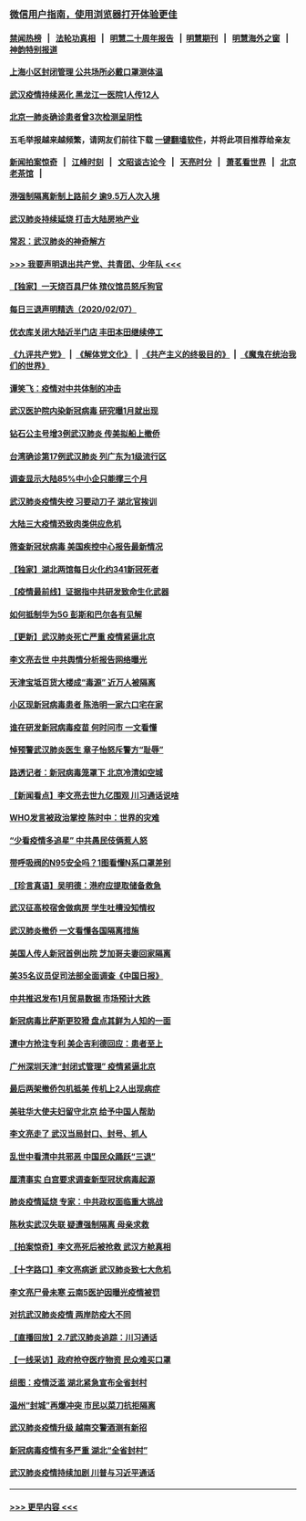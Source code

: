 ### [微信用户指南，使用浏览器打开体验更佳](https://github.com/gfw-breaker/banned-news1/blob/master/indexes/wechat-guide.md?t=0)
#### [禁闻热榜](热点新闻.md?t=0)  &nbsp;&nbsp;|&nbsp;&nbsp; [法轮功真相](https://github.com/gfw-breaker/truth/blob/master/README.md?t=0) &nbsp;&nbsp;|&nbsp;&nbsp; [明慧二十周年报告](https://github.com/gfw-breaker/mh-reports/blob/master/README.md?t=0) &nbsp;&nbsp;|&nbsp;&nbsp;[明慧期刊](https://github.com/gfw-breaker/mh-qikan) &nbsp;&nbsp;|&nbsp;&nbsp; [明慧海外之窗](https://github.com/gfw-breaker/mh-news/blob/master/README.md?t=0) &nbsp;&nbsp;|&nbsp;&nbsp; [神韵特别报道](https://github.com/gfw-breaker/mh-news/blob/master/shenyun.md?t=0)
#### [上海小区封闭管理 公共场所必戴口罩测体温](../pages/nsc413/n11853846.md?t=02082144) 
#### [武汉疫情持续恶化 黑龙江一医院1人传12人](../pages/nsc413/n11853839.md?t=02082144) 
#### [北京一肺炎确诊患者曾3次检测呈阴性](../pages/nsc413/n11853772.md?t=02082144) 
#### 五毛举报越来越频繁，请网友们前往下载 [一键翻墙软件](https://github.com/gfw-breaker/ssr-accounts)，并将此项目推荐给亲友
#### [新闻拍案惊奇](https://github.com/gfw-breaker/banned-news1/blob/master/pages/link4.md) &nbsp;&nbsp;|&nbsp;&nbsp; [江峰时刻](https://github.com/gfw-breaker/banned-news1/blob/master/pages/link4.md) &nbsp;&nbsp;|&nbsp;&nbsp; [文昭谈古论今](https://github.com/gfw-breaker/banned-news1/blob/master/pages/link4.md) &nbsp;&nbsp;|&nbsp;&nbsp; [天亮时分](https://github.com/gfw-breaker/banned-news1/blob/master/pages/link4.md) &nbsp;&nbsp;|&nbsp;&nbsp; [萧茗看世界](https://github.com/gfw-breaker/banned-news1/blob/master/pages/link4.md) &nbsp;&nbsp;|&nbsp;&nbsp; [北京老茶馆](https://github.com/gfw-breaker/banned-news1/blob/master/pages/link4.md) &nbsp;&nbsp;|&nbsp;&nbsp; 
#### [港强制隔离新制上路前夕 逾9.5万人次入境](../pages/nsc413/n11853708.md?t=02082144) 
#### [武汉肺炎持续延烧 打击大陆房地产业](../pages/nsc413/n11853405.md?t=02082144) 
#### [常忍：武汉肺炎的神奇解方](../pages/nsc413/n11853413.md?t=02082144) 
#### [>>> 我要声明退出共产党、共青团、少年队 <<<](https://github.com/begood0513/goodnews/blob/master/quit/letter.md) 
#### [【独家】一天烧百具尸体 殡仪馆员怒斥狗官](../pages/nsc413/n11853323.md?t=02082144) 
#### [每日三退声明精选（2020/02/07）](../pages/nsc413/n11853462.md?t=02082144) 
#### [优衣库关闭大陆近半门店 丰田本田继续停工](../pages/nsc413/n11853213.md?t=02082144) 
#### [《九评共产党》](https://github.com/begood0513/9ping.md/blob/master/README.md) &nbsp;|&nbsp; [《解体党文化》](../../../../jtdwh.md/blob/master/README.md)  &nbsp;|&nbsp; [《共产主义的终极目的》](../../../../gczydzjmd.md/blob/master/README.md) &nbsp;|&nbsp; [《魔鬼在统治我们的世界》](../../../../mgztzwmdsj.md/blob/master/README.md) 
#### [谭笑飞：疫情对中共体制的冲击](../pages/nsc413/n11853341.md?t=02082144) 
#### [武汉医护院内染新冠病毒 研究曝1月就出现](../pages/nsc413/n11852928.md?t=02082144) 
#### [钻石公主号增3例武汉肺炎 传美拟船上撤侨](../pages/nsc413/n11853240.md?t=02082144) 
#### [台湾确诊第17例武汉肺炎 列广东为1级流行区](../pages/nsc413/n11853182.md?t=02082144) 
#### [调查显示大陆85%中小企只能撑三个月](../pages/nsc413/n11853086.md?t=02082144) 
#### [武汉肺炎疫情失控 习要动刀子 湖北官挨训](../pages/nsc413/n11851103.md?t=02082144) 
#### [大陆三大疫情恐致肉类供应危机](../pages/nsc413/n11852769.md?t=02082144) 
#### [筛查新冠状病毒 美国疾控中心报告最新情况](../pages/nsc413/n11853070.md?t=02082144) 
#### [【独家】湖北两馆每日火化约341新冠死者](../pages/nsc413/n11845444.md?t=02082144) 
#### [【疫情最前线】证据指中共研发致命生化武器](../pages/nsc413/n11853087.md?t=02082144) 
#### [如何抵制华为5G 彭斯和巴尔各有见解](../pages/nsc413/n11852535.md?t=02082144) 
#### [【更新】武汉肺炎死亡严重 疫情紧逼北京](../pages/nsc413/n11801312.md?t=02082144) 
#### [李文亮去世 中共舆情分析报告网络曝光](../pages/nsc413/n11852868.md?t=02082144) 
#### [天津宝坻百货大楼成“毒源” 近万人被隔离](../pages/nsc413/n11852839.md?t=02082144) 
#### [小区现新冠病毒患者 陈浩明一家六口宅在家](../pages/nsc413/n11852799.md?t=02082144) 
#### [谁在研发新冠病毒疫苗 何时问市 一文看懂](../pages/nsc413/n11852840.md?t=02082144) 
#### [悼预警武汉肺炎医生 章子怡怒斥警方“耻辱”](../pages/nsc413/n11852148.md?t=02082144) 
#### [路透记者：新冠病毒笼罩下 北京冷清如空城](../pages/nsc413/n11852835.md?t=02082144) 
#### [【新闻看点】李文亮去世九亿围观 川习通话说啥](../pages/nsc413/n11852360.md?t=02082144) 
#### [WHO发言被政治掌控 陈时中：世界的灾难](../pages/nsc413/n11851740.md?t=02082144) 
#### [“少看疫情多追星” 中共愚民伎俩惹人怒](../pages/nsc413/n11852499.md?t=02082144) 
#### [带呼吸阀的N95安全吗？1图看懂N系口罩差别](../pages/nsc413/n11846752.md?t=02082144) 
#### [【珍言真语】吴明德：港府应提取储备救急](../pages/nsc413/n11852734.md?t=02082144) 
#### [武汉征高校宿舍做病房 学生吐槽没知情权](../pages/nsc413/n11852555.md?t=02082144) 
#### [武汉肺炎撤侨 一文看懂各国隔离措施](../pages/nsc413/n11844216.md?t=02082144) 
#### [美国人传人新冠首例出院 芝加哥夫妻回家隔离](../pages/nsc413/n11852452.md?t=02082144) 
#### [美35名议员促司法部全面调查《中国日报》](../pages/nsc413/n11852435.md?t=02082144) 
#### [中共推迟发布1月贸易数据 市场预计大跌](../pages/nsc413/n11852380.md?t=02082144) 
#### [新冠病毒比萨斯更狡猾 盘点其鲜为人知的一面](../pages/nsc413/n11851114.md?t=02082144) 
#### [遭中方抢注专利 美企吉利德回应：患者至上](../pages/nsc413/n11852037.md?t=02082144) 
#### [广州深圳天津“封闭式管理” 疫情紧逼北京](../pages/nsc413/n11852246.md?t=02082144) 
#### [最后两架撤侨包机抵美 传机上2人出现病症](../pages/nsc413/n11852173.md?t=02082144) 
#### [美驻华大使夫妇留守北京 给予中国人帮助](../pages/nsc413/n11852165.md?t=02082144) 
#### [李文亮走了 武汉当局封口、封号、抓人](../pages/nsc413/n11852108.md?t=02082144) 
#### [乱世中看清中共邪恶 中国民众踊跃“三退”](../pages/nsc413/n11835515.md?t=02082144) 
#### [厘清事实 白宫要求调查新型冠状病毒起源](../pages/nsc413/n11852106.md?t=02082144) 
#### [肺炎疫情延烧 专家：中共政权面临重大挑战](../pages/nsc413/n11851884.md?t=02082144) 
#### [陈秋实武汉失联 疑遭强制隔离 母亲求救](../pages/nsc413/n11851944.md?t=02082144) 
#### [【拍案惊奇】李文亮死后被抢救 武汉方舱真相](../pages/nsc413/n11851958.md?t=02082144) 
#### [【十字路口】李文亮病逝 武汉肺炎致七大危机](../pages/nsc413/n11850690.md?t=02082144) 
#### [李文亮尸骨未寒 云南5医护因曝光疫情被罚](../pages/nsc413/n11851761.md?t=02082144) 
#### [对抗武汉肺炎疫情 两岸防疫大不同](../pages/nsc413/n11846318.md?t=02082144) 
#### [【直播回放】2.7武汉肺炎追踪：川习通话](../pages/nsc413/n11851802.md?t=02082144) 
#### [【一线采访】政府抢夺医疗物资 民众难买口罩](../pages/nsc413/n11851017.md?t=02082144) 
#### [组图：疫情泛滥 湖北紧急宣布全省封村](../pages/nsc413/n11851563.md?t=02082144) 
#### [温州“封城”再爆冲突 市民以菜刀抗拒隔离](../pages/nsc413/n11851538.md?t=02082144) 
#### [武汉肺炎疫情升级 越南交警酒测有新招](../pages/nsc413/n11851632.md?t=02082144) 
#### [新冠病毒疫情有多严重 湖北“全省封村”](../pages/nsc413/n11851296.md?t=02082144) 
#### [武汉肺炎疫情持续加剧 川普与习近平通话](../pages/nsc413/n11851613.md?t=02082144) 

----
#### [ >>> 更早内容 <<< ](../indexes/nsc413-earlier.md)
